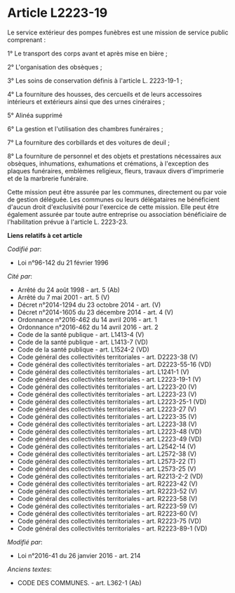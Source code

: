 # Article L2223-19

Le service extérieur des pompes funèbres est une mission de service public comprenant : 

1° Le transport des corps avant et après mise en bière ; 

2° L'organisation des obsèques ; 

3° Les soins de conservation définis à l'article L. 2223-19-1 ; 

4° La fourniture des housses, des cercueils et de leurs accessoires intérieurs et extérieurs ainsi que des urnes
cinéraires ; 

5° Alinéa supprimé 

6° La gestion et l'utilisation des chambres funéraires ; 

7° La fourniture des corbillards et des voitures de deuil ; 

8° La fourniture de personnel et des objets et prestations nécessaires aux obsèques, inhumations, exhumations et crémations,
à l'exception des plaques funéraires, emblèmes religieux, fleurs, travaux divers d'imprimerie et de la marbrerie funéraire. 

Cette mission peut être assurée par les communes, directement ou par voie de gestion déléguée. Les communes ou leurs
délégataires ne bénéficient d'aucun droit d'exclusivité pour l'exercice de cette mission. Elle peut être également assurée
par toute autre entreprise ou association bénéficiaire de l'habilitation prévue à l'article L. 2223-23.

**Liens relatifs à cet article**

_Codifié par_:

  - Loi n°96-142 du 21 février 1996

_Cité par_:

  - Arrêté du 24 août 1998 - art. 5 (Ab)
  - Arrêté du 7 mai 2001 - art. 5 (V)
  - Décret n°2014-1294 du 23 octobre 2014 - art. (V)
  - Décret n°2014-1605 du 23 décembre 2014 - art. 4 (V)
  - Ordonnance n°2016-462 du 14 avril 2016 - art. 1
  - Ordonnance n°2016-462 du 14 avril 2016 - art. 2
  - Code de la santé publique - art. L1413-4 (V)
  - Code de la santé publique - art. L1413-7 (VD)
  - Code de la santé publique - art. L1524-2 (VD)
  - Code général des collectivités territoriales - art. D2223-38 (V)
  - Code général des collectivités territoriales - art. D2223-55-16 (VD)
  - Code général des collectivités territoriales - art. L1241-1 (V)
  - Code général des collectivités territoriales - art. L2223-19-1 (V)
  - Code général des collectivités territoriales - art. L2223-20 (V)
  - Code général des collectivités territoriales - art. L2223-23 (V)
  - Code général des collectivités territoriales - art. L2223-25-1 (VD)
  - Code général des collectivités territoriales - art. L2223-27 (V)
  - Code général des collectivités territoriales - art. L2223-35 (V)
  - Code général des collectivités territoriales - art. L2223-38 (V)
  - Code général des collectivités territoriales - art. L2223-48 (VD)
  - Code général des collectivités territoriales - art. L2223-49 (VD)
  - Code général des collectivités territoriales - art. L2542-14 (V)
  - Code général des collectivités territoriales - art. L2572-38 (V)
  - Code général des collectivités territoriales - art. L2573-22 (T)
  - Code général des collectivités territoriales - art. L2573-25 (V)
  - Code général des collectivités territoriales - art. R2213-2-2 (VD)
  - Code général des collectivités territoriales - art. R2223-42 (V)
  - Code général des collectivités territoriales - art. R2223-52 (V)
  - Code général des collectivités territoriales - art. R2223-58 (V)
  - Code général des collectivités territoriales - art. R2223-59 (V)
  - Code général des collectivités territoriales - art. R2223-60 (V)
  - Code général des collectivités territoriales - art. R2223-75 (VD)
  - Code général des collectivités territoriales - art. R2223-89-1 (VD)

_Modifié par_:

  - Loi n°2016-41 du 26 janvier 2016 - art. 214

_Anciens textes_:

  - CODE DES COMMUNES. - art. L362-1 (Ab)
